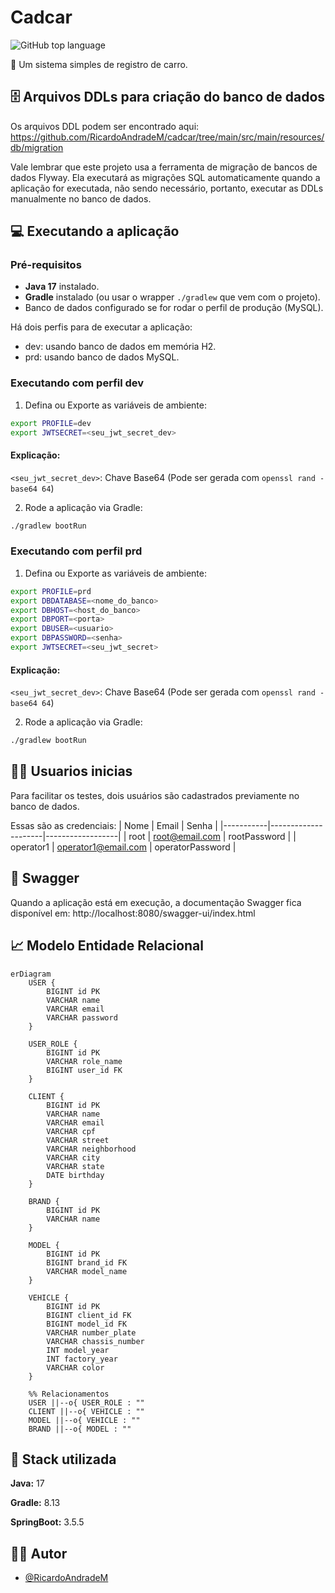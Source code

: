 # Cadcar

![GitHub top language](https://img.shields.io/github/languages/top/RicardoAndradeM/cadcar)



🚗 Um sistema simples de registro de carro.

## 🗄️ Arquivos DDLs para criação do banco de dados

Os arquivos DDL podem ser encontrado aqui: https://github.com/RicardoAndradeM/cadcar/tree/main/src/main/resources/db/migration

Vale lembrar que este projeto usa a ferramenta de migração de bancos de dados Flyway. Ela executará as migrações SQL automaticamente quando a aplicação for executada, não sendo necessário, portanto, executar as DDLs manualmente no banco de dados.


## 💻 Executando a aplicação
### Pré-requisitos
- **Java 17** instalado.
- **Gradle** instalado (ou usar o wrapper `./gradlew` que vem com o projeto).
- Banco de dados configurado se for rodar o perfil de produção (MySQL).

Há dois perfis para de executar a aplicação:
- dev: usando banco de dados em memória H2.
- prd: usando banco de dados MySQL.

### Executando com perfil dev

1. Defina ou Exporte as variáveis de ambiente:
```bash
export PROFILE=dev
export JWTSECRET=<seu_jwt_secret_dev>
```

#### Explicação:
`<seu_jwt_secret_dev>`: Chave Base64 (Pode ser gerada com `openssl rand -base64 64`) 

2. Rode a aplicação via Gradle:
```bash
./gradlew bootRun
```

### Executando com perfil prd

1. Defina ou Exporte as variáveis de ambiente:
```bash
export PROFILE=prd
export DBDATABASE=<nome_do_banco>
export DBHOST=<host_do_banco>
export DBPORT=<porta>
export DBUSER=<usuario>
export DBPASSWORD=<senha>
export JWTSECRET=<seu_jwt_secret>
```

#### Explicação:
`<seu_jwt_secret_dev>`: Chave Base64 (Pode ser gerada com `openssl rand -base64 64`) 

2. Rode a aplicação via Gradle:
```bash
./gradlew bootRun
```

## 🙋‍♂️ Usuarios inicias 
Para facilitar os testes, dois usuários são cadastrados previamente no banco de dados.

Essas são as credenciais:
| Nome      | Email               | Senha            |
|-----------|---------------------|------------------|
| root      | root@email.com      | rootPassword     |
| operator1 | operator1@email.com | operatorPassword |


## 📜 Swagger

Quando a aplicação está em execução, a documentação Swagger fica disponível em: http://localhost:8080/swagger-ui/index.html

## 📈 Modelo Entidade Relacional

```mermaid
erDiagram
    USER {
        BIGINT id PK
        VARCHAR name
        VARCHAR email
        VARCHAR password
    }

    USER_ROLE {
        BIGINT id PK
        VARCHAR role_name
        BIGINT user_id FK
    }

    CLIENT {
        BIGINT id PK
        VARCHAR name
        VARCHAR email
        VARCHAR cpf
        VARCHAR street
        VARCHAR neighborhood
        VARCHAR city
        VARCHAR state
        DATE birthday
    }

    BRAND {
        BIGINT id PK
        VARCHAR name
    }

    MODEL {
        BIGINT id PK
        BIGINT brand_id FK
        VARCHAR model_name
    }

    VEHICLE {
        BIGINT id PK
        BIGINT client_id FK
        BIGINT model_id FK
        VARCHAR number_plate
        VARCHAR chassis_number
        INT model_year
        INT factory_year
        VARCHAR color
    }

    %% Relacionamentos
    USER ||--o{ USER_ROLE : ""
    CLIENT ||--o{ VEHICLE : ""
    MODEL ||--o{ VEHICLE : ""
    BRAND ||--o{ MODEL : ""
```


## 🚀 Stack utilizada

**Java:** 17

**Gradle:** 8.13

**SpringBoot:** 3.5.5

## 👨‍💻 Autor

- [@RicardoAndradeM](https://github.com/RicardoAndradeM)

